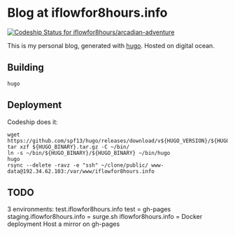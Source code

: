 Blog at iflowfor8hours.info
=====

[ ![Codeship Status for iflowfor8hours/arcadian-adventure](https://app.codeship.com/projects/71edf360-27ef-0133-7378-3ef19dc5f2fb/status?branch=master)](https://app.codeship.com/projects/97531)

This is my personal blog, generated with [hugo](https://gohugo.io/). Hosted on digital ocean.


Building
--------

`hugo`

Deployment
----------

Codeship does it:

    wget https://github.com/spf13/hugo/releases/download/v${HUGO_VERSION}/${HUGO_BINARY}.tar.gz
    tar xzf ${HUGO_BINARY}.tar.gz -C ~/bin/
    ln -s ~/bin/${HUGO_BINARY}/${HUGO_BINARY} ~/bin/hugo
    hugo
    rsync --delete -ravz -e "ssh" ~/clone/public/ www-data@192.34.62.103:/var/www/iflowfor8hours.info



TODO
---------

3  environments:
  test.iflowfor8hours.info test = gh-pages 
  staging.iflowfor8hours.info = surge.sh
  iflowfor8hours.info = 
Docker deployment
Host a mirror on gh-pages
